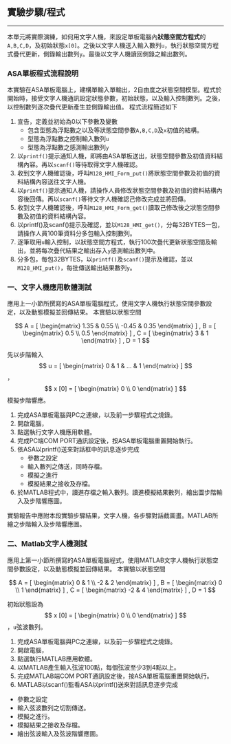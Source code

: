 ## 實驗步驟/程式
- - -

本單元將實際演練，如何用文字人機，來設定單板電腦內**狀態空間方程式**的`A,B,C,D`，及初始狀態`x[0]`。之後以文字人機送入輸入數列`u`，執行狀態空間方程式疊代更新，側錄輸出數列`y`。最後以文字人機讀回側錄之輸出數列。

### ASA單板程式流程說明
本實驗在ASA單板電腦上，建構單輸入單輸出，2自由度之狀態空間模型。程式於開始時，接受文字人機通訊設定狀態參數，初始狀態，以及輸入控制數列。之後，以控制數列逐次疊代更新產生並側錄輸出值。
程式流程簡述如下


1. 宣告，定義並初始為0以下參數及變數
    - 包含型態為浮點數之以及等狀態空間參數`A,B,C,D`及`x`初值的結構。
    - 型態為浮點數之控制輸入數列`u`
    - 型態為浮點數之感測輸出數列`y`
2. 以`printf()`提示通知人機，即將由ASA單板送出，狀態空間參數及初值資料結構內容。再以`scanf()`等待取得文字人機確認。
3. 收到文字人機確認後，呼叫`M128_HMI_Form_put()`將狀態空間參數及初值的資料結構內容送往文字人機。
4. 以`printf()`提示通知人機，請操作人員修改狀態空間參數及初值的資料結構內容後回傳。再以`scanf()`等待文字人機確認己修改完成並將回傳。
5. 收到文字人機確認後，呼叫`M128_HMI_Form_get()`讀取己修改後之狀態空間參數及初值的資料結構內容。
6. 以printf()及scanf()提示及確認，並以`M128_HMI_get()`，分每32BYTES一包，請操作人員100筆資料分多包輸入控制數列。
7. 逐筆取用`u`輸入控制，以狀態空間方程式，執行100次疊代更新狀態空間及輸出，並將每次疊代結果之輸出存入`y`感測輸出數列中。
8. 分多包，每包32BYTES，以`printf()`及`scanf()`提示及確認，並以`M128_HMI_put()`，每批傳送輸出結果數列`y`。

### 一、文字人機應用軟體測試
應用上一小節所撰寫的ASA單板電腦程式，使用文字人機執行狀態空間參數設定，以及動態模擬並回傳結果。
本實驗以狀態空間

$$
 A = [ \begin{matrix} 1.35 & 0.55 \\ -0.45 & 0.35 \end{matrix} ] ,
 B = [ \begin{matrix} 0.5  \\ 0.5 \end{matrix} ] ,
 C = [ \begin{matrix} 3  & 1 \end{matrix} ] ,
 D = 1
$$

先以步階輸入$$ u = [ \begin{matrix} 0 & 1 & ... & 1 \end{matrix} ] $$，$$ x [0] = [ \begin{matrix} 0 \\ 0 \end{matrix} ] $$模擬步階響應。

1. 完成ASA單板電腦與PC之連線，以及前一步驟程式之燒錄。
2. 開啟電腦，
3. 點選執行文字人機應用軟體。
4. 完成PC端COM PORT通訊設定後，按ASA單板電腦重置開始執行。
5. 依ASA以printf()送來對話框中的訊息逐步完成
   - 參數之設定
   - 輸入數列之傳送，同時存檔。
   - 模擬之進行
   - 模擬結果之接收及存檔。
6. 於MATLAB程式中，讀進存檔之輸入數列。讀進模擬結果數列，繪出圖步階輸入及步階響應圖。

實驗報告中應附本段實驗步驟結果，文字人機，各步驟對話截圖畫。MATLAB所繪之步階輸入及步階響應圖。

### 二、Matlab文字人機測試
應用上第一小節所撰寫的ASA單板電腦程式，使用MATLAB文字人機執行狀態空間參數設定，以及動態模擬並回傳結果。
本實驗以狀態空間

$$
 A = [ \begin{matrix} 0 & 1 \\ -2 & 2 \end{matrix} ] ,
 B = [ \begin{matrix} 0  \\ 1 \end{matrix} ] ,
 C = [ \begin{matrix} -2  & 4 \end{matrix} ] ,
 D = 1
$$

初始狀態設為 $$ x [0] = [ \begin{matrix} 0 \\ 0 \end{matrix} ] $$ ，`u`弦波數列。

1. 完成ASA單板電腦與PC之連線，以及前一步驟程式之燒錄。
2. 開啟電腦，
3. 點選執行MATLAB應用軟體。
4. 以MATLAB產生輸入弦波100點，每個弦波至少3到4點以上。
5. 完成MATLAB端COM PORT通訊設定後，按ASA單板電腦重置開始執行。
6. MATLAB以scanf()監看ASA以printf()送來對話訊息逐步完成
  - 參數之設定
  - 輸入弦波數列之切割傳送。
  - 模擬之進行。
  - 模擬結果之接收及存檔。
  - 繪出弦波輸入及弦波階響應圖。
